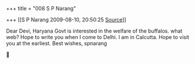 +++
title = "008 S P Narang"

+++
[[S P Narang	2009-08-10, 20:50:25 [Source](https://groups.google.com/g/bvparishat/c/114LkDyExTA)]]



Dear Devi, Haryana Govt is interested in the welfare of the buffalos. what web? Hope to write you when I come to Delhi. I am in Calcutta. Hope to visit you at the earliest. Best wishes, spnarang  



